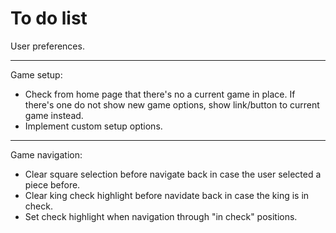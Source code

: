 # To do list

User preferences.

---

Game setup:

* Check from home page that there's no a current game in place. If there's one do not show new game options, show link/button to current game instead.
* Implement custom setup options.

---

Game navigation:

* Clear square selection before navigate back in case the user selected a piece before.
* Clear king check highlight before navidate back in case the king is in check.
* Set check highlight when navigation through "in check" positions.
